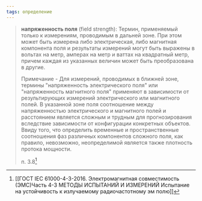 ```yaml
---
tags: определение
---
```

>**напряженность поля** (field strength): Термин, применяемый только к измерениям, проводимым в дальней зоне. При этом может быть измерена либо электрическая, либо магнитная компонента поля и результаты измерений могут быть выражены в вольтах на метр, амперах на метр и ваттах на квадратный метр, причем каждая из указанных величин может быть преобразована в другие.  
>
>Примечание - Для измерений, проводимых в ближней зоне, термины "напряженность электрического поля" или "напряженность магнитного поля" применяют в зависимости от результирующих измерений электрического или магнитного полей. В указанной зоне поля соотношение между напряженностью электрического и магнитного полей и расстоянием является сложным и трудным для прогнозирования вследствие зависимости от конфигурации конкретных объектов. Ввиду того, что определить временные и пространственные соотношения фаз различных компонентов сложного поля, как правило, невозможно, неопределимой является также плотность протока мощности.
>
>п. 3.8[^1]

[^1]:[[ГОСТ IEC 61000-4-3-2016. Электромагнитная совместимость (ЭМС)Часть 4-3 МЕТОДЫ ИСПЫТАНИЙ И ИЗМЕРЕНИЙ Испытание на устойчивость к излучаемому радиочастотному эм полю]]